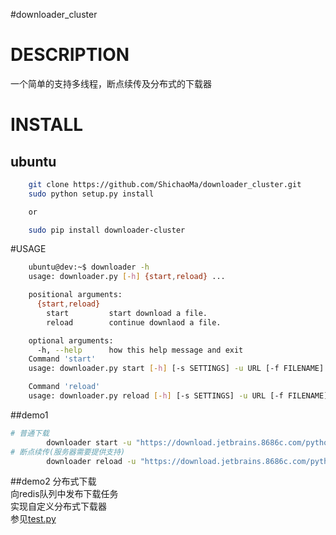 #downloader_cluster
# DESCRIPTION
一个简单的支持多线程，断点续传及分布式的下载器
# INSTALL
## ubuntu
```bash
    git clone https://github.com/ShichaoMa/downloader_cluster.git
    sudo python setup.py install

    or 

    sudo pip install downloader-cluster
```
#USAGE
```bash
    ubuntu@dev:~$ downloader -h
    usage: downloader.py [-h] {start,reload} ...

    positional arguments:
      {start,reload}
        start         start download a file.
        reload        continue downlaod a file.

    optional arguments:
      -h, --help      how this help message and exit
    Command 'start'
    usage: downloader.py start [-h] [-s SETTINGS] -u URL [-f FILENAME]

    Command 'reload'
    usage: downloader.py reload [-h] [-s SETTINGS] -u URL [-f FILENAME]

```
##demo1
```bash
# 普通下载
        downloader start -u "https://download.jetbrains.8686c.com/python/pycharm-community-2016.2.tar.gz" -f  test.tar.gz
# 断点续传(服务器需要提供支持)
        downloader reload -u "https://download.jetbrains.8686c.com/python/pycharm-community-2016.2.tar.gz" -f  test.tar.gz
```
##demo2
分布式下载<br/>
向redis队列中发布下载任务<br/>
实现自定义分布式下载器<br/>
参见[test.py](https://github.com/ShichaoMa/downloader_cluster/blob/master/test/test.py)
